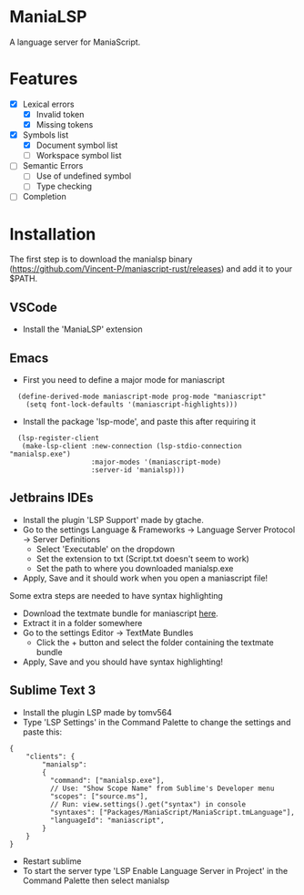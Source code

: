 # ManiaLSP

A language server for ManiaScript.

# Features

- [x] Lexical errors
  - [x] Invalid token
  - [x] Missing tokens
- [x] Symbols list
  - [x] Document symbol list
  - [ ] Workspace symbol list
- [ ] Semantic Errors
  - [ ] Use of undefined symbol
  - [ ] Type checking
- [ ] Completion

# Installation

The first step is to download the manialsp binary (https://github.com/Vincent-P/maniascript-rust/releases) and add it to your $PATH.

## VSCode

- Install the 'ManiaLSP' extension

## Emacs

- First you need to define a major mode for maniascript

```
  (define-derived-mode maniascript-mode prog-mode "maniascript"
    (setq font-lock-defaults '(maniascript-highlights)))
```

- Install the package 'lsp-mode', and paste this after requiring it

```
  (lsp-register-client
   (make-lsp-client :new-connection (lsp-stdio-connection "manialsp.exe")
                    :major-modes '(maniascript-mode)
                    :server-id 'manialsp)))
```

## Jetbrains IDEs

- Install the plugin 'LSP Support' made by gtache.
- Go to the settings Language & Frameworks -> Language Server Protocol -> Server Definitions
    - Select 'Executable' on the dropdown
    - Set the extension to txt (Script.txt doesn't seem to work)
    - Set the path to where you downloaded manialsp.exe
- Apply, Save and it should work when you open a maniascript file!

Some extra steps are needed to have syntax highlighting

- Download the textmate bundle for maniascript [here](https://onedrive.live.com/download?cid=2EC0D2E0D9DA402A&resid=2EC0D2E0D9DA402A%2115044&authkey=AM6DM6OsAhaXIO4).
- Extract it in a folder somewhere
- Go to the settings Editor -> TextMate Bundles
  - Click the + button and select the folder containing the textmate bundle
- Apply, Save and you should have syntax highlighting!

## Sublime Text 3

- Install the plugin LSP made by tomv564
- Type 'LSP Settings' in the Command Palette to change the settings and paste this:
```jsonc
{
	"clients": {
	    "manialsp":
	    {
	      "command": ["manialsp.exe"],
  	      // Use: "Show Scope Name" from Sublime's Developer menu
	      "scopes": ["source.ms"],
  	      // Run: view.settings().get("syntax") in console
	      "syntaxes": ["Packages/ManiaScript/ManiaScript.tmLanguage"],
	      "languageId": "maniascript",
	    }
	}
}
```
- Restart sublime
- To start the server type 'LSP Enable Language Server in Project' in the Command Palette then select manialsp
